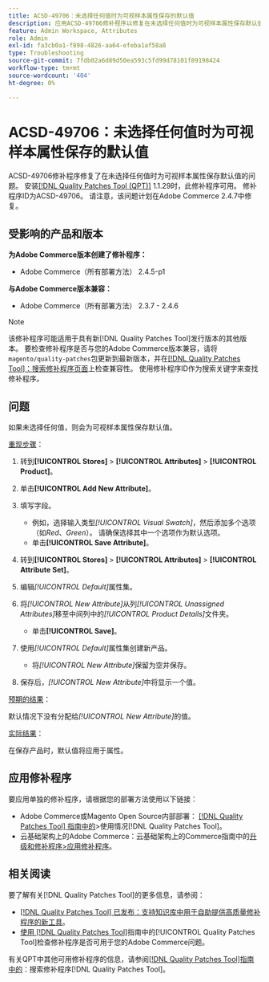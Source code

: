 ```yaml
---
title: ACSD-49706：未选择任何值时为可视样本属性保存的默认值
description: 应用ACSD-49706修补程序以修复在未选择任何值时为可视样本属性保存默认值的Adobe Commerce问题。
feature: Admin Workspace, Attributes
role: Admin
exl-id: fa3cb0a1-f898-4826-aa64-efeba1af58a8
type: Troubleshooting
source-git-commit: 7fdb02a6d89d50ea593c5fd99d78101f89198424
workflow-type: tm+mt
source-wordcount: '404'
ht-degree: 0%

---
```


# ACSD-49706：未选择任何值时为可视样本属性保存的默认值

ACSD-49706修补程序修复了在未选择任何值时为可视样本属性保存默认值的问题。 安装[[!DNL Quality Patches Tool (QPT)]](https://experienceleague.adobe.com/zh-hans/docs/commerce-operations/tools/quality-patches-tool/quality-patches-tool-to-self-serve-quality-patches) 1.1.29时，此修补程序可用。 修补程序ID为ACSD-49706。 请注意，该问题计划在Adobe Commerce 2.4.7中修复。

## 受影响的产品和版本

**为Adobe Commerce版本创建了修补程序：**

* Adobe Commerce（所有部署方法） 2.4.5-p1

**与Adobe Commerce版本兼容：**

* Adobe Commerce（所有部署方法） 2.3.7 - 2.4.6

>[!NOTE]
>
>该修补程序可能适用于具有新[!DNL Quality Patches Tool]发行版本的其他版本。 要检查修补程序是否与您的Adobe Commerce版本兼容，请将`magento/quality-patches`包更新到最新版本，并在[[!DNL Quality Patches Tool]：搜索修补程序页面](https://experienceleague.adobe.com/tools/commerce-quality-patches/index.html?lang=zh-Hans)上检查兼容性。 使用修补程序ID作为搜索关键字来查找修补程序。

## 问题

如果未选择任何值，则会为可视样本属性保存默认值。

<u>重现步骤</u>：

1. 转到&#x200B;**[!UICONTROL Stores]** > **[!UICONTROL Attributes]** > **[!UICONTROL Product]**。
1. 单击&#x200B;**[!UICONTROL Add New Attribute]**。
1. 填写字段。

   * 例如，选择输入类型&#x200B;*[!UICONTROL Visual Swatch]*，然后添加多个选项（如&#x200B;*Red*、*Green*）。 请确保选择其中一个选项作为默认选项。
   * 单击&#x200B;**[!UICONTROL Save Attribute]**。

1. 转到&#x200B;**[!UICONTROL Stores]** > **[!UICONTROL Attributes]** > **[!UICONTROL Attribute Set]**。
1. 编辑&#x200B;*[!UICONTROL Default]*&#x200B;属性集。
1. 将&#x200B;*[!UICONTROL New Attribute]*&#x200B;从列&#x200B;*[!UICONTROL Unassigned Attributes]*&#x200B;移至中间列中的&#x200B;*[!UICONTROL Product Details]*&#x200B;文件夹。

   * 单击&#x200B;**[!UICONTROL Save]**。

1. 使用&#x200B;*[!UICONTROL Default]*&#x200B;属性集创建新产品。

   * 将&#x200B;*[!UICONTROL New Attribute]*&#x200B;保留为空并保存。

1. 保存后，*[!UICONTROL New Attribute]*&#x200B;中将显示一个值。

<u>预期的结果</u>：

默认情况下没有分配给&#x200B;*[!UICONTROL New Attribute]*&#x200B;的值。

<u>实际结果</u>：

在保存产品时，默认值将应用于属性。

## 应用修补程序

要应用单独的修补程序，请根据您的部署方法使用以下链接：

* Adobe Commerce或Magento Open Source内部部署： [[!DNL Quality Patches Tool] 指南中的](/help/tools/quality-patches-tool/usage.md)>使用情况[!DNL Quality Patches Tool]。
* 云基础架构上的Adobe Commerce：云基础架构上的Commerce指南中的[升级和修补程序>应用修补程序](https://experienceleague.adobe.com/docs/commerce-cloud-service/user-guide/develop/upgrade/apply-patches.html?lang=zh-Hans)。

## 相关阅读

要了解有关[!DNL Quality Patches Tool]的更多信息，请参阅：

* [[!DNL Quality Patches Tool] 已发布：支持知识库中用于自助提供高质量修补程序的新工具](https://experienceleague.adobe.com/zh-hans/docs/commerce-operations/tools/quality-patches-tool/quality-patches-tool-to-self-serve-quality-patches)。
* [使用 [!DNL Quality Patches Tool]](/help/tools/quality-patches-tool/patches-available-in-qpt/check-patch-for-magento-issue-with-magento-quality-patches.md)指南中的[!UICONTROL Quality Patches Tool]检查修补程序是否可用于您的Adobe Commerce问题。


有关QPT中其他可用修补程序的信息，请参阅[[!DNL Quality Patches Tool]指南中的](https://experienceleague.adobe.com/tools/commerce-quality-patches/index.html?lang=zh-Hans)：搜索修补程序[!DNL Quality Patches Tool]。
